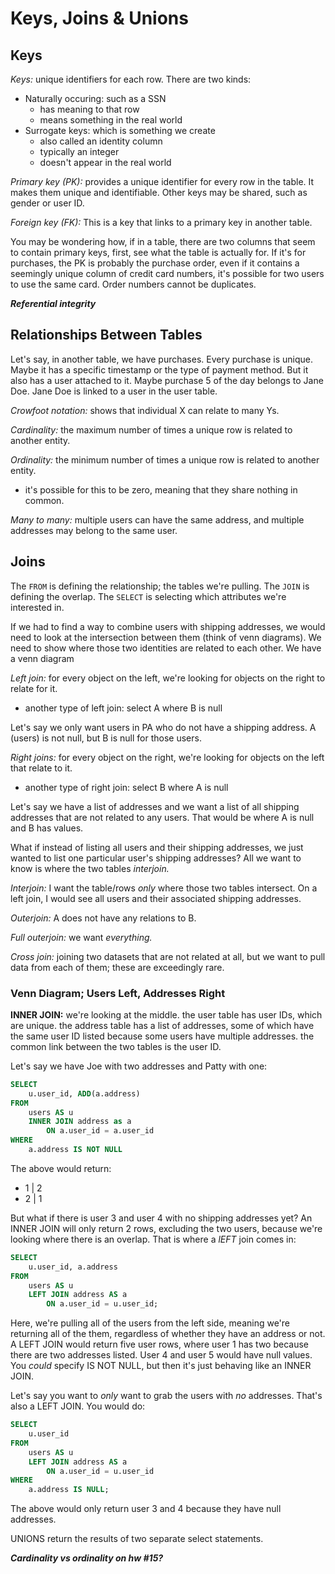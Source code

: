 # Keys, Joins & Unions

## Keys

*Keys:* unique identifiers for each row. There are two kinds:
- Naturally occuring: such as a SSN
  - has meaning to that row
  - means something in the real world
- Surrogate keys: which is something we create
  - also called an identity column
  - typically an integer
  - doesn't appear in the real world

*Primary key (PK):* provides a unique identifier for every row in the table. It makes them unique and identifiable. Other keys may be shared, such as gender or user ID.

*Foreign key (FK):* This is a key that links to a primary key in another table.

You may be wondering how, if in a table, there are two columns that seem to contain primary keys, first, see what the table is actually for. If it's for purchases, the PK is probably the purchase order, even if it contains a seemingly unique column of credit card numbers, it's possible for two users to use the same card. Order numbers cannot be duplicates.

*****Referential integrity*****

## Relationships Between Tables

Let's say, in another table, we have purchases. Every purchase is unique. Maybe it has a specific timestamp or the type of payment method. But it also has a user attached to it. Maybe purchase 5 of the day belongs to Jane Doe. Jane Doe is linked to a user in the user table.

*Crowfoot notation:* shows that individual X can relate to many Ys.

*Cardinality:* the maximum number of times a unique row is related to another entity.

*Ordinality:* the minimum number of times a unique row is related to another entity.
- it's possible for this to be zero, meaning that they share nothing in common.

*Many to many:* multiple users can have the same address, and multiple addresses may belong to the same user.

## Joins

The `FROM` is defining the relationship; the tables we're pulling. The `JOIN` is defining the overlap. The `SELECT` is selecting which attributes we're interested in.

If we had to find a way to combine users with shipping addresses, we would need to look at the intersection between them (think of venn diagrams). We need to show where those two identities are related to each other. We have a venn diagram 

*Left join:* for every object on the left, we're looking for objects on the right to relate for it.
- another type of left join: select A where B is null

Let's say we only want users in PA who do not have a shipping address. A (users) is not null, but B is null for those users.

*Right joins:* for every object on the right, we're looking for objects on the left that relate to it.
- another type of right join: select B where A is null

Let's say we have a list of addresses and we want a list of all shipping addresses that are not related to any users. That would be where A is null and B has values.

What if instead of listing all users and their shipping addresses, we just wanted to list one particular user's shipping addresses? All we want to know is where the two tables *interjoin.*

*Interjoin:* I want the table/rows *only* where those two tables intersect. On a left join, I would see all users and their associated shipping addresses.

*Outerjoin:* A does not have any relations to B.

*Full outerjoin:* we want *everything.*

*Cross join:* joining two datasets that are not related at all, but we want to pull data from each of them; these are exceedingly rare.

### Venn Diagram; Users Left, Addresses Right

**INNER JOIN:** we're looking at the middle. the user table has user IDs, which are unique. the address table has a list of addresses, some of which have the same user ID listed because some users have multiple addresses. the common link between the two tables is the user ID.

Let's say we have Joe with two addresses and Patty with one:

```sql
SELECT
    u.user_id, ADD(a.address)
FROM 
    users AS u
    INNER JOIN address as a
        ON a.user_id = a.user_id
WHERE
    a.address IS NOT NULL
```

The above would return:
- 1 | 2
- 2 | 1

But what if there is user 3 and user 4 with no shipping addresses yet? An INNER JOIN will only return 2 rows, excluding the two users, because we're looking where there is an overlap. That is where a *lEFT* join comes in:

```sql
SELECT
    u.user_id, a.address
FROM
    users AS u
    LEFT JOIN address AS a
        ON a.user_id = u.user_id;
```

Here, we're pulling all of the users from the left side, meaning we're returning all of the them, regardless of whether they have an address or not. A LEFT JOIN would return five user rows, where user 1 has two because there are two addresses listed. User 4 and user 5 would have null values. You *could* specify IS NOT NULL, but then it's just behaving like an INNER JOIN.

Let's say you want to *only* want to grab the users with *no* addresses. That's also a LEFT JOIN. You would do:

```sql
SELECT
    u.user_id
FROM
    users AS u
    LEFT JOIN address AS a
        ON a.user_id = u.user_id
WHERE
    a.address IS NULL;
```

The above would only return user 3 and 4 because they have null addresses.

UNIONS return the results of two separate select statements.

***Cardinality vs ordinality on hw #15?***